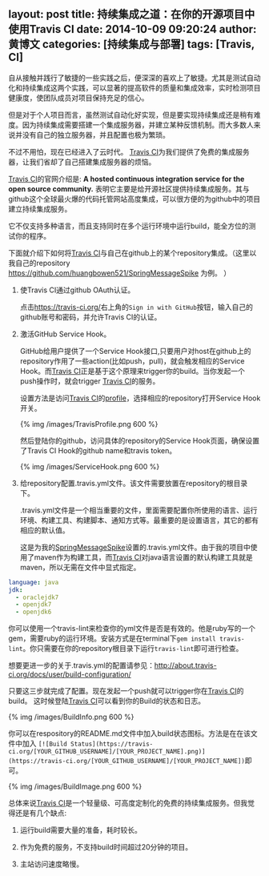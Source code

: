 layout: post
title: 持续集成之道：在你的开源项目中使用Travis CI
date: 2014-10-09 09:20:24
author: 黄博文
categories: [持续集成与部署]
tags: [Travis, CI] 
---

自从接触并践行了敏捷的一些实践之后，便深深的喜欢上了敏捷。尤其是测试自动化和持续集成这两个实践，可以显著的提高软件的质量和集成效率，实时检测项目健康度，使团队成员对项目保持充足的信心。

但是对于个人项目而言，虽然测试自动化好实现，但是要实现持续集成还是稍有难度。因为持续集成需要搭建一个集成服务器，并建立某种反馈机制。而大多数人来说并没有自己的独立服务器，并且配置也极为繁琐。

<!-- more -->

不过不用怕，现在已经进入了云时代。 [Travis CI]为我们提供了免费的集成服务器，让我们省却了自己搭建集成服务器的烦恼。

[Travis CI]的官网介绍是: **A hosted continuous integration service for the open source community.** 表明它主要是给开源社区提供持续集成服务。其与github这个全球最火爆的代码托管网站高度集成，可以很方便的为github中的项目建立持续集成服务。

它不仅支持多种语言，而且支持同时在多个运行环境中运行build，能全方位的测试你的程序。

下面就介绍下如何将[Travis CI]与自己在github上的某个repository集成。（这里以我自己的repository <https://github.com/huangbowen521/SpringMessageSpike> 为例。 ）

1. 使Travis CI通过github OAuth认证。

	点击<https://travis-ci.org/>右上角的`Sign in with GitHub`按钮，输入自己的github账号和密码，并允许Travis CI的认证。

2. 激活GitHub Service Hook。 

	GitHub给用户提供了一个Service Hook接口,只要用户对host在github上的repository作用了一些action(比如push，pull)，就会触发相应的Service Hook。而[Travis CI]正是基于这个原理来trigger你的build。当你发起一个push操作时，就会trigger [Travis CI]的服务。

	设置方法是访问[Travis CI]的[profile](https://travis-ci.org/profile)，选择相应的repository打开Service Hook开关。

	{% img /images/TravisProfile.png 600 %}

	然后登陆你的github，访问具体的repository的Service Hook页面，确保设置了Travis CI Hook的github name和travis token。

	{% img /images/ServiceHook.png 600 %}

3. 给repository配置.travis.yml文件。该文件需要放置在repository的根目录下。

	.travis.yml文件是一个相当重要的文件，里面需要配置你所使用的语言、运行环境、构建工具、构建脚本、通知方式等。最重要的是设置语言，其它的都有相应的默认值。

	这是为我的[SpringMessageSpike]设置的.travis.yml文件。由于我的项目中使用了maven作为构建工具，而[Travis CI]对java语言设置的默认构建工具就是maven，所以无需在文件中显式指定。

```yaml 
language: java
jdk:
  - oraclejdk7
  - openjdk7
  - openjdk6

```

你可以使用一个travis-lint来检查你的yml文件是否是有效的。他是ruby写的一个gem，需要ruby的运行环境。安装方式是在terminal下`gem install travis-lint`。你只需要在你的repository根目录下运行`travis-lint`即可进行检查。

想要更进一步的关于.travis.yml的配置请参见：<http://about.travis-ci.org/docs/user/build-configuration/> 

只要这三步就完成了配置。现在发起一个push就可以trigger你在[Travis CI]的build。
这时候登陆[Travis CI]可以看到你的Build的状态和日志。

{% img /images/BuildInfo.png 600 %}

你可以在respository的README.md文件中加入build状态图标。方法是在在该文件中加入
`[![Build Status](https://travis-ci.org/[YOUR_GITHUB_USERNAME]/[YOUR_PROJECT_NAME].png)](https://travis-ci.org/[YOUR_GITHUB_USERNAME]/[YOUR_PROJECT_NAME])`即可。

{% img /images/BuildImage.png 600 %}

总体来说[Travis CI]是一个轻量级、可高度定制化的免费的持续集成服务。但我觉得还是有几个缺点:

1. 运行build需要大量的准备，耗时较长。

2. 作为免费的服务，不支持build时间超过20分钟的项目。

3. 主站访问速度略慢。

[Travis CI]: (https://travis-ci.org/)
[SpringMessageSpike]: (https://github.com/huangbowen521/SpringMessageSpike)
